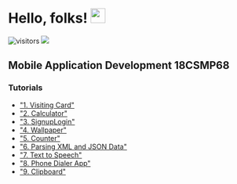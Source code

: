 # Hello, folks! <img src="https://raw.githubusercontent.com/MartinHeinz/MartinHeinz/master/wave.gif" width="30px">
![visitors](https://visitor-badge.glitch.me/badge?page_id=AshishVajpayee)
<a href="https://twitter.com/AshishVajpayee6" ><img src="https://img.shields.io/twitter/follow/AshishVajpayee6.svg?style=social" /> </a>

## Mobile Application Development 18CSMP68
### Tutorials
- ["1. Visiting Card"](https://github.com/VisitingCard) <br>
- ["2. Calculator"](https://github.com/Calculator) <br>
- ["3. SignupLogin"](https://github.com/SignupLogin) <br>
- ["4. Wallpaper"](https://github.com/Wallpaper) <br>
- ["5. Counter"](https://github.com/Counter) <br>
- ["6. Parsing XML and JSON Data"](https://github.com/ParsingXMLandJsonData) <br>
- ["7. Text to Speech"](https://github.com/Text-to-Speech) <br>
- ["8. Phone Dialer App"](https://github.com/PhoneDialer) <br>
- ["9. Clipboard"](https://github.com/Clipboard) <br>
